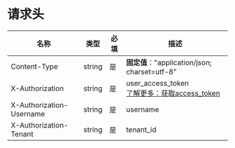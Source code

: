 # 请求头

| 名称                | 类型   | 必填 | 描述                                                                               |
| ----------------- | ------ | ---- |----------------------------------------------------------------------------------|
| Content-Type      | string | 是   | **固定值**："application/json; charset=utf-8"                                        |
| X-Authorization   | string | 是   | user_access_token<br />[了解更多：获取access_token](./access_token/get_access_token.md) |
| X-Authorization-Username | string | 是   | username<br />         |
| X-Authorization-Tenant | string | 是   | tenant_id<br />      |

